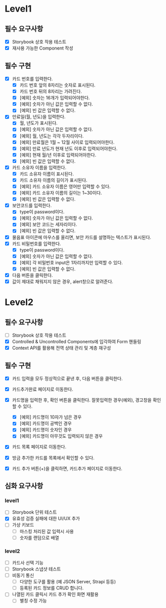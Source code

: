 # Level1

## 필수 요구사항

- [x] Storybook 상호 작용 테스트
- [x] 재사용 가능한 Component 작성

## 필수 구현

- [x] 카드 번호를 입력한다.
  - [x] 카드 번호 앞의 8자리는 숫자로 표시된다.
  - [x] 카드 번호 뒤의 8자리는 가려진다.
  - [x] [예외] 숫자는 16개가 입력되어야한다.
  - [x] [예외] 숫자가 아닌 값은 입력할 수 없다.
  - [x] [예외] 빈 값은 입력할 수 없다.
- [x] 만료일(월, 년도)을 입력한다.
  - [x] 월, 년도가 표시된다.
  - [x] [예외] 숫자가 아닌 값은 입력할 수 없다.
  - [x] [예외] 월, 년도는 각각 두자리이다.
  - [x] [예외] 만료월은 1월 ~ 12월 사이로 입력되어야한다.
  - [x] [예외] 만료 년도가 현재 년도 이후로 입력되어야한다.
  - [x] [예외] 현재 월/년 이후로 입력되어야한다.
  - [x] [예외] 빈 값은 입력할 수 없다.
- [x] 카드 소유자 이름을 입력한다.
  - [x] 카드 소유자 이름이 표시된다.
  - [x] 카드 소유자 이름의 길이가 표시된다.
  - [x] [예외] 카드 소유자 이름은 영어만 입력할 수 있다.
  - [x] [예외] 카드 소유자 이름의 길이는 1~30이다.
  - [x] [예외] 빈 값은 입력할 수 없다.
- [x] 보안코드를 입력한다.
  - [x] type이 password이다.
  - [x] [예외] 숫자가 아닌 값은 입력할 수 없다.
  - [x] [예외] 보안 코드는 세자리이다.
  - [x] [예외] 빈 값은 입력할 수 없다.
- [x] 물음표 아이콘에 마우스를 올리면, 보안 카드를 설명하는 텍스트가 표시된다.
- [x] 카드 비밀번호를 입력한다.
  - [x] type이 password이다.
  - [x] [예외] 숫자가 아닌 값은 입력할 수 없다.
  - [x] [예외] 각 비밀번호 input은 1자리까지만 입력할 수 있다.
  - [x] [예외] 빈 값은 입력할 수 없다.
- [x] 다음 버튼을 클릭한다.
- [x] 값이 제대로 채워지지 않은 경우, alert창으로 알려준다.

# Level2

## 필수 요구사항

- [ ] Storybook 상호 작용 테스트
- [x] Controlled & Uncontrolled Components에 입각하여 Form 핸들링
- [x] Context API를 활용해 전역 상태 관리 및 계층 재구성

## 필수 구현

- [x] 카드 입력을 모두 정상적으로 끝낸 후, 다음 버튼을 클릭한다.
- [x] 카드추가완료 페이지로 이동한다.
- [x] 카드명을 입력한 후, 확인 버튼을 클릭한다. 잘못입력한 경우(예외), 경고창을 확인할 수 있다.

  - [x] [예외] 카드명이 10자가 넘은 경우
  - [x] [예외] 카드명이 공백인 경우
  - [x] [예외] 카드명이 숫자인 경우
  - [x] [예외] 카드명이 아무것도 입력되지 않은 경우

- [x] 카드 목록 페이지로 이동한다.
- [x] 방금 추가한 카드를 목록에서 확인할 수 있다.
- [x] 카드 추가 버튼(+)을 클릭하면, 카드추가 페이지로 이동한다.

## 심화 요구사항

### level1

- [ ] Storybook 단위 테스트
- [x] 유효성 검증 실패에 대한 UI/UX 추가
- [ ] 가상 키보드
  - [ ] 마스킹 처리된 값 입력시 사용
  - [ ] 숫자를 랜덤으로 배열

### level2

- [ ] 카드사 선택 기능
- [ ] Storybook 스냅샷 테스트
- [ ] 비동기 통신
  - [ ] 다양한 도구를 활용 (예 JSON Server, Strapi 등등)
  - [ ] 등록된 카드 정보를 CRUD 합니다.
- [ ] 나열된 카드 클릭시 카드 추가 확인 화면 재활용
  - [ ] 별칭 수정 가능

